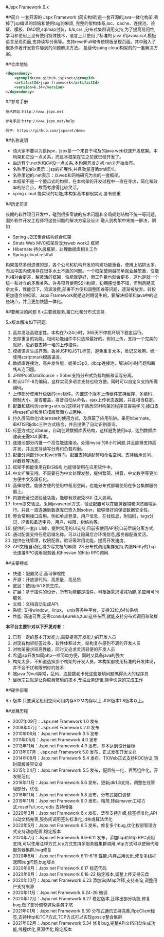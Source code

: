 #Jspx Framework 6.x

##简介
一套开源的 Jspx Framework (简实构架)是一套开源的java一体化构架,丢掉了jsp编译的烦恼和使用tag的麻烦, 完整的架构体系,ioc、cache、连接池、验证、模板、DAO层,sqlmap封装，b/s,c/s ,分布式集群调用支持,为了提高易用性,学习和使用上没有使用特殊技术，语言上只使用了标准的 java 和javascript,模板语言呈现页面,支持读写分离等。支持resetFull和传统模板呈现页面。其中融入了很多作者开发软件碰到的问题解决方法。
 是替代sping cloud构架的的一套解决方案。

##仓库地址

```xml
<dependency>
    <groupId>com.github.jspxnet</groupId>
    <artifactId>jspx-framework</artifactId>
    <version>6.34</version>
</dependency>
```

    
##参考手册

    技术网站:http://www.jspx.net

    参考手册:http://www.jspx.net/help
    
    例子: https://github.com/jspxnet/demo
##名称说明
	
*	请大家不要以为是jspx，jspx是一个来自于埃及的java web快速开发框架。本构架和它没一点关系，而且本框架在它之前就已经开发了。
*	后边有个.net也和C\#没一点关系,本构架开发之初.net才开始发布。
*	名称里边的x表示：jsp的扩展性,并且劲量遵循xml标准。
*	名称里边的.net表示：以web和网络研究为主的一套框架。
*	本框架不是一个傻瓜式的构架，在本构架的开发过程中一直在寻求，简化和效率的结合点，故而考虑得比较灵活。
*   sping cloud 能实现的功能,本构架基本都很实现,各有侧重

##历史前言

长期的软件项目开发中，碰到很多零散的技术问题和全局规划结构不统一等问题。国外软件开发工程师将这些问题的解决方案及设计
融入到构架中来统一解决，例如

*	Spring J2EE集合结构综合框架
*	Struts	Web MVC框架后改为web work2 框架
*	Hibernate 持久层框架，处理数据库相关工作
*	Spring cloud restfull

构架虽然多但遗憾的是，各个公司和机构开发的构建功能重叠，使用上陷阱太多。而且中国内使用存在很多水土不服的问题。一个框架使用越简单就会越笨重，性能也相对会更差，越灵活的框架，性能就更好，但工作量也就会更多，这也是就一个统一和对立的矛盾关系。许多项目使用SSH构架，初期感觉很不错，但到后期沉余太多，性能低下，资源浪费,部署不方便和调整困难等问题，逐渐被放弃。转投更加适合的框架。Jspx Framework就是这时期诞生的，要解决框架和java中的这些缺点，并且更加快捷一体化。

##要解决的问题
6.x主要微服务,接口化和分布式支持.

5.x版本解决如下问题:
1.	高并发及高稳定性。本构在7x24小时，365天不停机环境下稳定运行。 
2.	去除重复的功能，相同功能组件中只选择最好的。例如上传，支持一个完美的就好，没必要支持一堆的上传控件。
3.	模板语言生成界面。丢掉JSP和JSTL标签，避免重复太多，难记又难用。统一使用scriptmark模版语言。
4.	数据库连接池，高并发性能，媲美c3p0，dbcp连接池，解决8小时问题和断线从连问题。
5.	JRWPoolDataSource + Sober支持分布式负载均衡和读写分离。
6.	默认UTF-8为编码，这样实现多语言支持也较方便。同时可以自定义支持所需编码。
7.	上传部分使用升级版的cos组件。内置这个版本上传组件支持缓存，多编码，限制大小，是否覆盖，拼音自动从命名，ajax上传状态返回，并且相当稳定。
8.	配置和结构仿spring+struts2这样对于熟悉SSH构架的程序员容易学习,接口支持resetFull和传统模版页面方式两种。
9.	持久层简单化hibernate的使用方式，及屏蔽了应用陷阱。采用hibernate，iBATIS和jdbc三种方式结合，并且提供了自动识别查询。
10.	标签方式定义bean，自动创建数据库表结构，这样避免使用sql，达到数据库建表无需SQL脚本。
11.	连接池部分内置一个高性能连接池，处理mysql的8小时问题,并且能够支持高并发，并且支持读写分离和负载均衡。
12.	配置分两部分ioc和web转向，配置支持通配符和命名空间。支持继承访问，拦截器等功能。
13.	框架不但能使用在B/S结构,也能够使用在应用软件中。
14.	中文扩展支持。不需要在为中文处理发愁，提供繁简，拼音，中文数字等更加方便中文及国标化。
15.	高伸缩性。能够方便的使用中租用空间，也能分布式部署使用在多台集群服务器上。
16.	内置安全过滤验证功能，能够有效避免SQL注入漏洞。
17.	form提交验证。采用javascript方式，验证配置可以在服务器端和浏览器端运行。并且一直连通到数据库已嵌入到sober，能够很好的保证数据安全性。
18.	整合常用接口应用。例如单点登录，用户信息，在线信息，附加码，tags分词，IP表和备选字典，用户，权限，树结构等。
19.	提供的一套js UI库，提供常用的UI支持,目前多使用API接口前后端分离方式.
20.	通过配置支持任意后缀名称。可以让隐藏后台环境信息,服务器配置灵活。
21.	提供在线管理，权限配置，验证等常用功能，提高开发速度。
22. API文档自动化,减少写文档的麻烦.
23.分布式调用集群支持,内置Netty的Tcp长连接RPC调用服务器,和hessian 的http RPC调用.

   
##主要特点

*    快速：配置灵活,高可伸缩性
*    开源：开放源代码，高质量，高品质
*    底层：使用jdk1.8原生库。
*    扩展：基于插件的设计，所有功能都是插件，可根据需求增减功能,多应用可同服务.
*    文档：文档自动生成API.
*    系统: 支持window，linux， unix等多种平台，支持32位,64位系统
*    性能: 高速可靠,无需consul,eureka,zuul这些东西,就能支持分布式调用和聚群


**本平台主要针对以下开发对者：**

1.	已有一定的基本开发能力,需要提高开发能力的开发人员
2.	对现有构架标签过多，软件体积过大，结构复杂感到不满的开发人员
3.	对构架要求较高性能，同时又追求灵活轻便的开发人员
4.	希望jsp开发如同php一样简单方便，同时又具备java的强大
5.	构架太多，不知道选择那个构架的开发人员，本构架都使用标准的开发体现，并不会干扰和限制你的技术
6.	被java 的null异常，乱码，连接数老卡死这些繁琐问题搞得头大的程序员
7.  目标宗旨就是让你脱离繁琐的技术,专注业务逻辑,简单快速的完成工作

##硬件部署

6.x 版本
只要满足租用空间可用内存512M内存以上,JDK版本1.8版本以上。
 

##发展历程 

*    2007年09月：Jspx.net Framework 1.0 发布
*    2008年07月：Jspx.net Framework 2.0 发布
*    2010年06月：Jspx.net Framework 3.5 发布
*    2011年05月：Jspx.net Framework 4.0 发布
*    2012年11月：Jspx.net Framework 4.9 发布，基本达到设计目标
*    2013年07月：Jspx.net Framework 5.0 发布，正式发布开发文档
*    2014年08月：Jspx.net Framework 5.4 发布，TXWeb正式支持ROC协议,同时简版兼容安卓
*    2015年04月：Jspx.net Framework 5.5 发布，配置统一化，界面组件化，开发规范化
*    2016年11月：Jspx.net Framework 5.6 发布，更新jdk1.8支持，调整在线管理部分，优化
*    2018年11月：Jspx.net Framework 5.8 发布，分布式接口调整
*    2019年11月：Jspx.net Framework 6.0 发布，精简,转向maven工程方式.resetFull,roc,redis 支持增强
*    2020年3月：Jspx.net Framework 6.x 发布，泛型支持升级,标签标准化,API自动文档完善,服务间调用签名标准化,id生成算法优化
*    2020年5月：Jspx.net Framework 6.5 发布，修复多个bug,优化权限管理方式支持动态配置,稳定版本
*    2020年7月：Jspx.net Framework 6.6-6.11 发布，添加tcp和http RPC调用支持,可以使用注释方式,tcp方式支持多服务器集群调用,http方式可以使用代理服务器集群,bug修复
*    2020年8月：Jspx.net Framework 6.11-6.16 性能,内存占用优化,修复多线程返回bug问题,bug版本
*    2020年9月：Jspx.net Framework 6.17 规范代码
*    2020年9月：Jspx.net Framework 6.18-22 稳定版本,调整上传支持云盘
*    2020年10月：Jspx.net Framework 6.23 添加SqlMap注释,支持查询,调整用户支持来源
*    2020年11月：Jspx.net Framework 6.24-26 微调
*    2020年12月：Jspx.net Framework 6.27 稳定版本,迁移出部分功能,修复bug,做了部分调整避免事务才坑
*    2021年01月：Jspx.net Framework 6.30 分布式通讯支持完善,RpcClient标签,支持Http和TCP方式,TCP方式可以实现gossip整合集群
*    2021年02月：Jspx.net Framework 6.34 修复bug,完整API文档自动生成功能,线程优化,资源优化,稳定版本